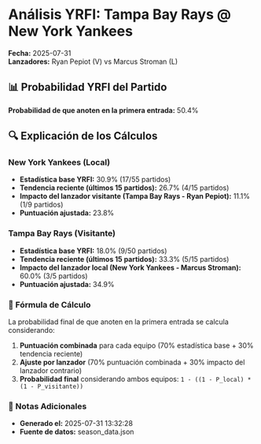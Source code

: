 # Análisis YRFI: Tampa Bay Rays @ New York Yankees

**Fecha:** 2025-07-31  
**Lanzadores:** Ryan Pepiot (V) vs Marcus Stroman (L)

## 📊 Probabilidad YRFI del Partido

**Probabilidad de que anoten en la primera entrada:** 50.4%

## 🔍 Explicación de los Cálculos

### New York Yankees (Local)
- **Estadística base YRFI:** 30.9% (17/55 partidos)
- **Tendencia reciente (últimos 15 partidos):** 26.7% (4/15 partidos)
- **Impacto del lanzador visitante (Tampa Bay Rays - Ryan Pepiot):** 11.1% (1/9 partidos)
- **Puntuación ajustada:** 23.8%

### Tampa Bay Rays (Visitante)
- **Estadística base YRFI:** 18.0% (9/50 partidos)
- **Tendencia reciente (últimos 15 partidos):** 33.3% (5/15 partidos)
- **Impacto del lanzador local (New York Yankees - Marcus Stroman):** 60.0% (3/5 partidos)
- **Puntuación ajustada:** 34.9%

### 📝 Fórmula de Cálculo

La probabilidad final de que anoten en la primera entrada se calcula considerando:
1. **Puntuación combinada** para cada equipo (70% estadística base + 30% tendencia reciente)
2. **Ajuste por lanzador** (70% puntuación combinada + 30% impacto del lanzador contrario)
3. **Probabilidad final** considerando ambos equipos: `1 - ((1 - P_local) * (1 - P_visitante))`

### 📌 Notas Adicionales

- **Generado el:** 2025-07-31 13:32:28
- **Fuente de datos:** season_data.json

